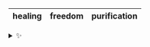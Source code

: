 | healing | freedom | purification |
| :-----: | :-----: | :----------: |

<details>
  <summary>✨</summary>
  These words are chosen at random each day. New words will appear here tomorrow morning.
</details>